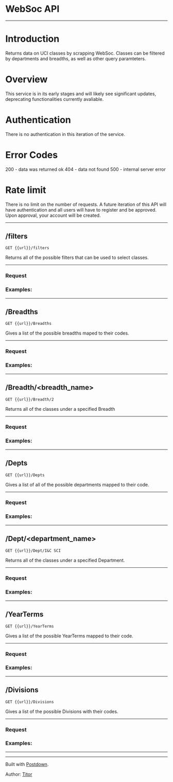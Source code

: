 # WebSoc API

---

# Introduction

Returns data on UCI classes by scrapping WebSoc. Classes can be filtered by departments and breadths, as well as other query paramteters.

# Overview

This service is in its early stages and will likely see significant updates, deprecating functionalities currently avaliable.

# Authentication

There is no authentication in this iteration of the service.

# Error Codes

200 - data was returned ok
404 - data not found
500 - internal server error

# Rate limit

There is no limit on the number of requests. A future iteration of this API will have authentication and all users will have to register and be approved. Upon approval, your account will be created.

---

## /filters

```
GET {{url}}/filters
```

Returns all of the possible filters that can be used to select classes.

---

### Request

>

### Examples:

>

---

## /Breadths

```
GET {{url}}/Breadths
```

Gives a list of the possible breadths maped to their codes.

---

### Request

>

### Examples:

>

---

## /Breadth/<breadth_name>

```
GET {{url}}/Breadth/2
```

Returns all of the classes under a specified Breadth

---

### Request

>

### Examples:

>

---

## /Depts

```
GET {{url}}/Depts
```

Gives a list of all of the possible departments mapped to their code.

---

### Request

>

### Examples:

>

---

## /Dept/<department_name>

```
GET {{url}}/Dept/I&C SCI
```

Returns all of the classes under a specified Department.

---

### Request

>

### Examples:

>

---

## /YearTerms

```
GET {{url}}/YearTerms
```

Gives a list of the possible YearTerms mapped to their code.

---

### Request

>

### Examples:

>

---

## /Divisions

```
GET {{url}}/Divisions
```

Gives a list of the possible Divisions with their codes.

---

### Request

>

### Examples:

>

---

---

Built with [Postdown][pypi].

Author: [Titor](https://github.com/TitorX)

[pypi]: https://pypi.python.org/pypi/Postdown
